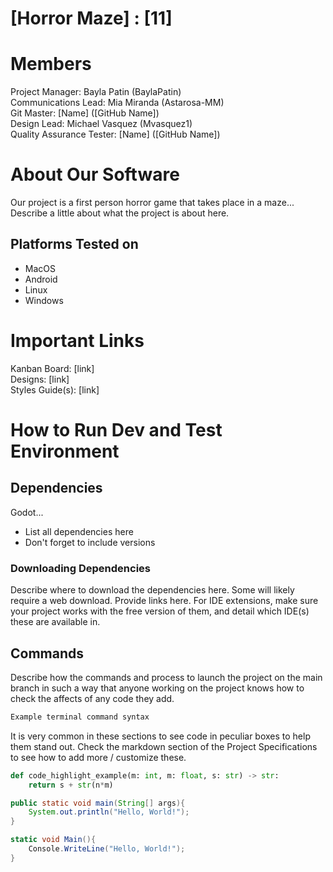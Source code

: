 # [Horror Maze] : [11]
# Members
Project Manager: Bayla Patin (BaylaPatin)\
Communications Lead: Mia Miranda (Astarosa-MM)\
Git Master: [Name] ([GitHub Name])\
Design Lead: Michael Vasquez (Mvasquez1)\
Quality Assurance Tester: [Name] ([GitHub Name])

# About Our Software
Our project is a first person horror game that takes place in a maze...	
	Describe a little about what the project is about here.
## Platforms Tested on
- MacOS
- Android
- Linux
- Windows
# Important Links
Kanban Board: [link]\
Designs: [link]\
Styles Guide(s): [link]

# How to Run Dev and Test Environment

## Dependencies
Godot...
- List all dependencies here
- Don't forget to include versions
### Downloading Dependencies
Describe where to download the dependencies here. Some will likely require a web download. Provide links here. For IDE extensions, make sure your project works with the free version of them, and detail which IDE(s) these are available in. 

## Commands
Describe how the commands and process to launch the project on the main branch in such a way that anyone working on the project knows how to check the affects of any code they add.

```sh
Example terminal command syntax
```

It is very common in these sections to see code in peculiar boxes to help them stand out. Check the markdown section of the Project Specifications to see how to add more / customize these.

```python
def code_highlight_example(m: int, m: float, s: str) -> str:
	return s + str(n*m)
```

```java
public static void main(String[] args){
	System.out.println("Hello, World!");
}
```

```c#
static void Main(){
	Console.WriteLine("Hello, World!");
}
```
